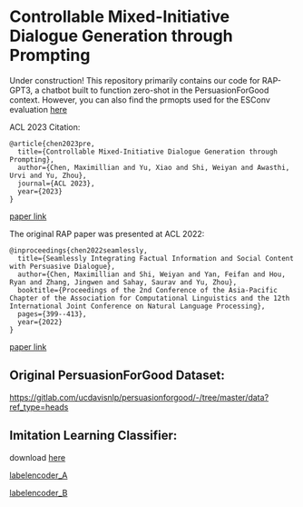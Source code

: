 # Controllable Mixed-Initiative Dialogue Generation through Prompting
Under construction! This repository primarily contains our code for RAP-GPT3, a chatbot built to function zero-shot in the PersuasionForGood context. However, you can also find the prmopts used for the ESConv evaluation [here](https://github.com/maxlchen/Controllable-Mixed-Initiative-Dialogue-Generation/blob/main/ESConv_Prompts.tsv)

ACL 2023 Citation:

```
@article{chen2023pre,
  title={Controllable Mixed-Initiative Dialogue Generation through Prompting},
  author={Chen, Maximillian and Yu, Xiao and Shi, Weiyan and Awasthi, Urvi and Yu, Zhou},
  journal={ACL 2023},
  year={2023}
}
```

[paper link](https://aclanthology.org/2023.acl-short.82/)

The original RAP paper was presented at ACL 2022:

```
@inproceedings{chen2022seamlessly,
  title={Seamlessly Integrating Factual Information and Social Content with Persuasive Dialogue},
  author={Chen, Maximillian and Shi, Weiyan and Yan, Feifan and Hou, Ryan and Zhang, Jingwen and Sahay, Saurav and Yu, Zhou},
  booktitle={Proceedings of the 2nd Conference of the Asia-Pacific Chapter of the Association for Computational Linguistics and the 12th International Joint Conference on Natural Language Processing},
  pages={399--413},
  year={2022}
}
```

[paper link](https://aclanthology.org/2022.aacl-main.31/)

## Original PersuasionForGood Dataset: 

https://gitlab.com/ucdavisnlp/persuasionforgood/-/tree/master/data?ref_type=heads


## Imitation Learning Classifier:

download [here](https://drive.google.com/file/d/1kLuLme1fS8hTphf-ebgfPCRKHovSX_zc/view?usp=sharing)

[labelencoder_A](https://drive.google.com/file/d/1tb2MnbZVx7gbWgStxUNQLJvEjyHbb8l7/view?usp=sharing)

[labelencoder_B](https://drive.google.com/file/d/1lnyGEOAgWVHH3-NYl7S3ppcOJExVIVpZ/view?usp=sharing)